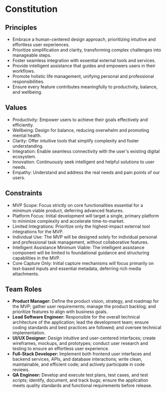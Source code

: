 # Constitution

## Principles
- Embrace a human-centered design approach, prioritizing intuitive and effortless user experiences.
- Prioritize simplification and clarity, transforming complex challenges into manageable steps.
- Foster seamless integration with essential external tools and services.
- Provide intelligent assistance that guides and empowers users in their workflows.
- Promote holistic life management, unifying personal and professional responsibilities.
- Ensure every feature contributes meaningfully to productivity, balance, and wellbeing.

## Values
- Productivity: Empower users to achieve their goals effectively and efficiently.
- Wellbeing: Design for balance, reducing overwhelm and promoting mental health.
- Clarity: Offer intuitive tools that simplify complexity and foster understanding.
- Integration: Enable seamless connectivity with the user's existing digital ecosystem.
- Innovation: Continuously seek intelligent and helpful solutions to user needs.
- Empathy: Understand and address the real needs and pain points of our users.

## Constraints
- MVP Scope: Focus strictly on core functionalities essential for a minimum viable product, deferring advanced features.
- Platform Focus: Initial development will target a single, primary platform to minimize complexity and accelerate time-to-market.
- Limited Integrations: Prioritize only the highest-impact external tool integrations for the MVP.
- Individual Use: The MVP will be designed solely for individual personal and professional task management, without collaborative features.
- Intelligent Assistance Minimum Viable: The intelligent assistance component will be limited to foundational guidance and structuring capabilities in the MVP.
- Core Capture Only: Initial capture mechanisms will focus primarily on text-based inputs and essential metadata, deferring rich media attachments.

## Team Roles
- **Product Manager:** Define the product vision, strategy, and roadmap for the MVP; gather user requirements; manage the product backlog; and prioritize features to align with business goals.
- **Lead Software Engineer:** Responsible for the overall technical architecture of the application; lead the development team; ensure coding standards and best practices are followed; and oversee technical implementation.
- **UI/UX Designer:** Design intuitive and user-centered interfaces; create wireframes, mockups, and prototypes; conduct user research and testing to ensure an effortless user experience.
- **Full-Stack Developer:** Implement both frontend user interfaces and backend services, APIs, and database interactions; write clean, maintainable, and efficient code; and actively participate in code reviews.
- **QA Engineer:** Develop and execute test plans, test cases, and test scripts; identify, document, and track bugs; ensure the application meets quality standards and functional requirements before release.
